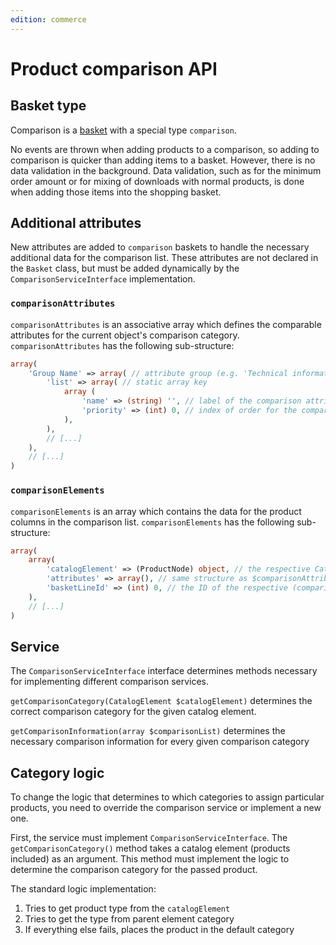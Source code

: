 ```yaml
---
edition: commerce
---
```


# Product comparison API

## Basket type

Comparison is a [basket](../basket/basket.md) with a special type `comparison`. 

No events are thrown when adding products to a comparison, so adding to comparison is quicker than adding items to a basket.
However, there is no data validation in the background.
Data validation, such as for the minimum order amount or for mixing of downloads with normal products,
is done when adding those items into the shopping basket.

## Additional attributes

New attributes are added to `comparison` baskets to handle the necessary additional data for the comparison list.
These attributes are not declared in the `Basket` class, but must be added dynamically by the `ComparisonServiceInterface` implementation.

### `comparisonAttributes`

`comparisonAttributes` is an associative array which defines the comparable attributes for the current object's comparison category.
`comparisonAttributes` has the following sub-structure:

``` php
array(
    'Group Name' => array( // attribute group (e.g. 'Technical information')
        'list' => array( // static array key
            array (
                'name' => (string) '', // label of the comparison attribute
                'priority' => (int) 0, // index of order for the comparison attribute list
            ),
        ),
        // [...]
    ),
    // [...]
)
```

### `comparisonElements`

`comparisonElements` is an array which contains the data for the product columns in the comparison list.
`comparisonElements` has the following sub-structure:

``` php
array(
    array(
        'catalogElement' => (ProductNode) object, // the respective CatalogElement / ProductNode for the current column
        'attributes' => array(), // same structure as $comparisonAttributes, except that 'name' contains the attribute's value instead of the label
        'basketLineId' => (int) 0, // the ID of the respective (comparison-)basket line (product column in the comparison list)
    ),
    // [...]
)
```

## Service

The `ComparisonServiceInterface` interface determines methods necessary for implementing different comparison services.

`getComparisonCategory(CatalogElement $catalogElement)` determines the correct comparison category for the given catalog element.

`getComparisonInformation(array $comparisonList)` determines the necessary comparison information for every given comparison category

## Category logic

To change the logic that determines to which categories to assign particular products,
you need to override the comparison service or implement a new one.

First, the service must implement `ComparisonServiceInterface`.
The `getComparisonCategory()` method takes a catalog element (products included) as an argument.
This method must implement the logic to determine the comparison category for the passed product.

The standard logic implementation:

1. Tries to get product type from the `catalogElement`
1. Tries to get the type from parent element category
1. If everything else fails, places the product in the default category
